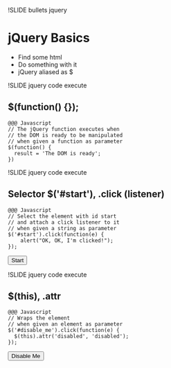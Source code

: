 !SLIDE bullets jquery
# jQuery Basics

* Find some html
* Do something with it
* jQuery aliased as $

!SLIDE jquery code execute
## $(function() {});

    @@@ Javascript
    // The jQuery function executes when
    // the DOM is ready to be manipulated
    // when given a function as parameter
    $(function() {
      result = 'The DOM is ready';
    })

!SLIDE jquery code execute
## Selector $('#start'), .click (listener)


    @@@ Javascript
    // Select the element with id start
    // and attach a click listener to it
    // when given a string as parameter
    $('#start').click(function(e) {
        alert("OK, OK, I'm clicked!");
    });

<button id='start'>Start</button>

!SLIDE jquery code execute
## $(this), .attr

    @@@ Javascript
    // Wraps the element
    // when given an element as parameter
    $('#disable_me').click(function(e) {
      $(this).attr('disabled', 'disabled');
    });

<button id='disable_me'>Disable Me</button>


